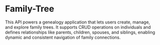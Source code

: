 # Family-Tree
This API powers a genealogy application that lets users create, manage, and explore family trees. It supports CRUD operations on individuals and defines relationships like parents, children, spouses, and siblings, enabling dynamic and consistent navigation of family connections.
